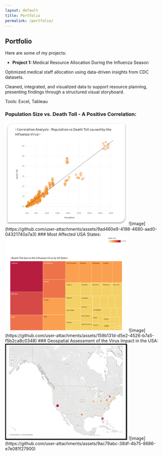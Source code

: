 ```yaml
---
layout: default
title: Portfolio
permalink: /portfolio/
---
```

## Portfolio
Here are some of my projects:
- **Project 1:** Medical Resource Allocation During the Influenza Season


Optimized medical staff allocation using data-driven insights from CDC datasets.

Cleaned, integrated, and visualized data to support resource planning, presenting findings through a structured visual storyboard.

Tools: Excel, Tableau


### Population Size vs. Death Toll -  A Positive Correlation:
<img src="images/correlation%20-%20population%20-death%20toll.png" width="400" />
![image](https://github.com/user-attachments/assets/9ad460e9-4198-4680-aad0-04321740a7a3)
### Most Affected USA States:
<img src="images/heatmap%20influenza%20usa.png" width="400" />
![image](https://github.com/user-attachments/assets/159b131d-d5e2-4526-b7a5-f5b2ca8c0348)
### Geospatial Assessment of the Virus Impact in the USA:
<img src="images/usa%20map%20influenza.png" width="400" />
![image](https://github.com/user-attachments/assets/9ac79abc-38df-4b75-8686-e7e081f27900)

